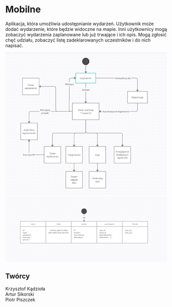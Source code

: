 # Mobilne
Aplikacja, która umożliwia udostępnianie wydarzeń. Użytkownik może dodać wydarzenie, które będzie widoczne na mapie. Inni użytkownicy mogą zobaczyć wydarzenia zaplanowane lub już trwające i ich opis. Mogą zgłosić chęć udziału, zobaczyć listę zadeklarowanych uczestników i do nich napisać.

![Widoki aplikacji](diagramy/stany.png?raw=true "Widoki aplikacji")
![Tabele bazy danych](diagramy/baza_danych.png?raw=true "Tabele bazy danych")

## Twórcy
Krzysztof Kądzioła<br/>
Artur Sikorski<br/>
Piotr Piszczek